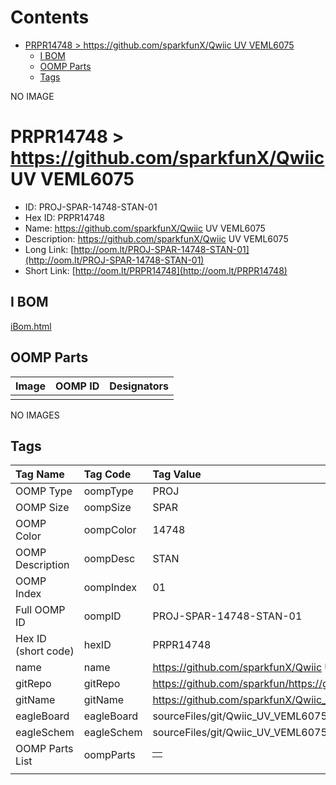 



Contents
========

* [PRPR14748 > https://github.com/sparkfunX/Qwiic UV VEML6075](#prpr14748--httpsgithubcomsparkfunxqwiic-uv-veml6075)
	* [I BOM](#i-bom)
	* [OOMP Parts](#oomp-parts)
	* [Tags](#tags)
  
NO IMAGE  
# PRPR14748 > https://github.com/sparkfunX/Qwiic UV VEML6075

- ID: PROJ-SPAR-14748-STAN-01
- Hex ID: PRPR14748
- Name: https://github.com/sparkfunX/Qwiic UV VEML6075
- Description: https://github.com/sparkfunX/Qwiic UV VEML6075
- Long Link: [http://oom.lt/PROJ-SPAR-14748-STAN-01](http://oom.lt/PROJ-SPAR-14748-STAN-01)
- Short Link: [http://oom.lt/PRPR14748](http://oom.lt/PRPR14748)

## I BOM
  
[iBom.html](https://htmlpreview.github.io/?https://github.com/oomlout/oomlout_OOMP_projects/blob/main/PROJ/SPAR/14748/STAN/01ibom.html)
## OOMP Parts
  

|Image|OOMP ID|Designators|
| :--- | :--- | :--- |
||||
  
NO IMAGES  
## Tags
  

|Tag Name|Tag Code|Tag Value|
| :--- | :--- | :--- |
|OOMP Type|oompType|PROJ|
|OOMP Size|oompSize|SPAR|
|OOMP Color|oompColor|14748|
|OOMP Description|oompDesc|STAN|
|OOMP Index|oompIndex|01|
|Full OOMP ID|oompID|PROJ-SPAR-14748-STAN-01|
|Hex ID (short code)|hexID|PRPR14748|
|name|name|https://github.com/sparkfunX/Qwiic UV VEML6075|
|gitRepo|gitRepo|https://github.com/sparkfun/https://github.com/sparkfunX/Qwiic_UV_VEML6075|
|gitName|gitName|https://github.com/sparkfunX/Qwiic_UV_VEML6075|
|eagleBoard|eagleBoard|sourceFiles/git/Qwiic_UV_VEML6075/Hardware/Qwiic_UV_Sensor_VEML6075.brd|
|eagleSchem|eagleSchem|sourceFiles/git/Qwiic_UV_VEML6075/Hardware/Qwiic_UV_Sensor_VEML6075.sch|
|OOMP Parts List|oompParts|<table><tr><td></td></tr></table>|
||||
